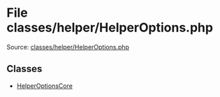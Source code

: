 File classes/helper/HelperOptions.php
=========

Source: [classes/helper/HelperOptions.php](https://github.com/PrestaShop/PrestaShop/blob/1.5.6.2/classes/helper/HelperOptions.php)


Classes
-------

* [HelperOptionsCore](class.HelperOptionsCore.md)

